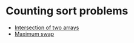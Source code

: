 
Counting sort problems
=======================

- [Intersection of two arrays](https://leetcode.com/problems/intersection-of-two-arrays-ii/)
- [Maximum swap](https://www.hackerrank.com/challenges/minimum-swaps-2/)
